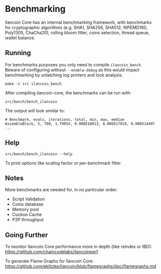 Benchmarking
============

Ilancoin Core has an internal benchmarking framework, with benchmarks
for cryptographic algorithms (e.g. SHA1, SHA256, SHA512, RIPEMD160, Poly1305, ChaCha20), rolling bloom filter, coins selection,
thread queue, wallet balance.

Running
---------------------

For benchmarks purposes you only need to compile `ilancoin_bench`. Beware of configuring without `--enable-debug` as this would impact
benchmarking by unlatching log printers and lock analysis.

    make -C src ilancoin_bench

After compiling ilancoin-core, the benchmarks can be run with:

    src/bench/bench_ilancoin

The output will look similar to:
```
# Benchmark, evals, iterations, total, min, max, median
AssembleBlock, 5, 700, 1.79954, 0.000510913, 0.000517018, 0.000514497
...
```

Help
---------------------

    src/bench/bench_ilancoin --help

To print options like scaling factor or per-benchmark filter.

Notes
---------------------
More benchmarks are needed for, in no particular order:
- Script Validation
- Coins database
- Memory pool
- Cuckoo Cache
- P2P throughput

Going Further
--------------------

To monitor Ilancoin Core performance more in depth (like reindex or IBD): https://github.com/chaincodelabs/ilancoinperf

To generate Flame Graphs for Ilancoin Core: https://github.com/eklitzke/ilancoin/blob/flamegraphs/doc/flamegraphs.md
